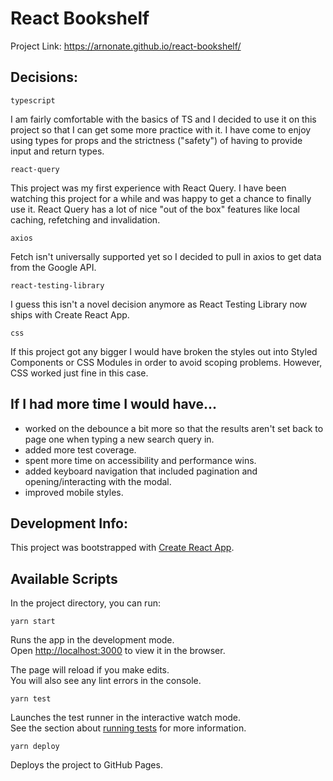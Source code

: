 # React Bookshelf

Project Link: https://arnonate.github.io/react-bookshelf/

## Decisions:

`typescript`

I am fairly comfortable with the basics of TS and I decided to use it on this project so that I can get some more practice with it. I have come to enjoy using types for props and the strictness ("safety") of having to provide input and return types.

`react-query`

This project was my first experience with React Query. I have been watching this project for a while and was happy to get a chance to finally use it. React Query has a lot of nice "out of the box" features like local caching, refetching and invalidation.

`axios`

Fetch isn't universally supported yet so I decided to pull in axios to get data from the Google API.

`react-testing-library`

I guess this isn't a novel decision anymore as React Testing Library now ships with Create React App.

`css`

If this project got any bigger I would have broken the styles out into Styled Components or CSS Modules in order to avoid scoping problems. However, CSS worked just fine in this case.

## If I had more time I would have...

- worked on the debounce a bit more so that the results aren't set back to page one when typing a new search query in.
- added more test coverage.
- spent more time on accessibility and performance wins.
- added keyboard navigation that included pagination and opening/interacting with the modal.
- improved mobile styles.

## Development Info:

This project was bootstrapped with [Create React App](https://github.com/facebook/create-react-app).

## Available Scripts

In the project directory, you can run:

`yarn start`

Runs the app in the development mode.<br />
Open [http://localhost:3000](http://localhost:3000) to view it in the browser.

The page will reload if you make edits.<br />
You will also see any lint errors in the console.

`yarn test`

Launches the test runner in the interactive watch mode.<br />
See the section about [running tests](https://facebook.github.io/create-react-app/docs/running-tests) for more information.

`yarn deploy`

Deploys the project to GitHub Pages.
